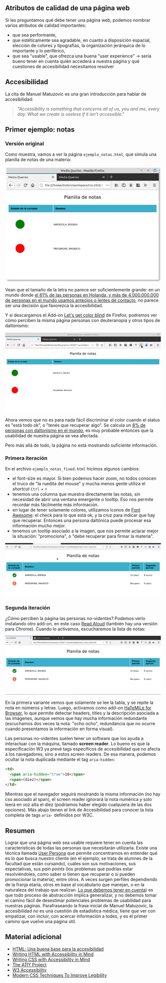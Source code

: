 
## Atributos de calidad de una página web

Si les preguntamos qué debe tener una página web, podemos nombrar varios atributos de calidad importantes:

- que sea performante,
- que estéticamente sea agradable, en cuanto a disposición espacial, elección de colores y tipografías, la organización jerárquica de lo importante y lo periférico,
- que sea "usable", que ofrezca una buena "user experience" -> sería bueno tener en cuenta quién accederá a nuestra página y qué cuestiones de accesibilidad necesitamos resolver

## Accesibilidad

La cita de Manuel Matuzovic es una gran introducción para hablar de accesibilidad:

> _"Accessibility is something that concerns all of us, you and me, every day. What we create is useless if it isn’t accessible."_

## Primer ejemplo: notas

### Versión original

Como muestra, vamos a ver la página `ejemplo_notas.html`, que simula una planilla de notas de una materia:

![ejemplo notas](./images/ejemplo_notas.png)

Vean que el tamaño de la letra no parece ser suficientemente grande: en un mundo donde [el 61% de las personas en Holanda, y más de 4.000.000.000 de personas en el mundo usamos anteojos o lentes de contacto](https://www.cbs.nl/en-gb/news/2013/38/more-than-6-in-10-people-wear-glasses-or-contact-lenses#:~:text=More%20and%20more%20people%20wear,wear%20glasses%20or%20contact%20lenses.), no parece ser una decisión que favorezca la accesibilidad.

Y si descargamos el Add-on [Let's get color blind](https://addons.mozilla.org/es/firefox/addon/let-s-get-color-blind/) de Firefox, podremos ver cómo perciben la misma página personas con deuteranopia y otros tipos de daltonismo:

![notas para un daltónico](./images/daltonicoNotas.gif)

Ahora vemos que no es para nada fácil discriminar el color cuando el status es "está todo ok", o "tenés que recuperar algo". Se calcula un [8% de personas con daltonismo en el mundo](http://www.colourblindawareness.org/colour-blindness/), es muy probable entonces que la usabilidad de nuestra página se vea afectada.

Pero más allá de todo, la página no está mostrando suficiente información.

### Primera iteración

En el archivo `ejemplo_notas_fixed.html` hicimos algunos cambios:

- el font-size es mayor. Si bien podemos hacer zoom, no todos conocen el truco de "la ruedita del mouse" y mucha menos gente utiliza el _shortcut_ `Ctrl` + `+`
- tenemos una columna que muestra directamente las notas, sin necesidad de abrir una ventana emergente o tooltip. Eso nos permite recordar más fácilmente más información.
- en lugar de tener solamente colores, utilizamos íconos de [Font Awesome](https://github.com/FortAwesome/Font-Awesome): el check para lo que está ok, y la cruz para indicar que hay que recuperar. Entonces una persona daltónica puede procesar esa información mucho mejor.
- tenemos un tooltip asociado a la imagen, que nos permite aclarar mejor la situación: "promociona", o "debe recuperar para firmar la materia".

![versión mejorada](./images/versionMejorada.gif)

### Segunda iteración

¿Cómo perciben la página las personas no-videntes? Podemos verlo instalando otro add-on, en este caso [Read Aloud](https://addons.mozilla.org/en-US/firefox/addon/read-aloud/versions/?src=hotness) (también hay una versión para Chrome). Cuando lo activamos, escucharemos la lista de notas:

![leyendo notas para no videntes](./images/screenReader.gif)

En la primera variante vemos que solamente se lee la tabla, y se repite la nota en números y letras. Luego, activamos como add-on [HaTeMiLe for Browser](https://addons.mozilla.org/es/firefox/addon/hatemile-for-browser/), lo que permite detectar headers, titles y la descripción asociada a las imágenes, aunque vemos que hay mucha información redundante (escuchamos dos veces la nota: "ocho ocho", redundancia que no ocurre cuando presentamos la información en forma visual).

Las personas no-videntes suelen tener un software que los ayuda a interactuar con la máquina, llamado **screen reader**. Lo bueno es que la especificación W3 ya prevé tags específicos de accesibilidad que no afecta a los navegadores, sino a estos screen readers. De esa manera, podemos ocultar la nota duplicada mediante el tag `aria-hidden`:

```html
<td>
  <span aria-hidden="true">10</span>
  <span>(diez)</span>
</td>
```

Mientras que el navegador seguirá mostrando la misma información (no hay css asociado al span), el screen reader ignorará la nota numérica y solo leerá en voz alta el diez (podríamos haber elegido cualquiera de las dos opciones). Más abajo tienen el link de Accesibilidad para conocer la lista completa de tags `aria-` definidos por W3C.

## Resumen

Lograr que una página web sea usable requiere tener en cuenta las características de todas las personas que necesitarán utilizarla. Existe una técnica llamada [User Persona](https://medium.com/@andrewdjandrw/qu%C3%A9-es-un-user-persona-una-proto-persona-y-un-arquetipo-c4498c7f8836) que permite concentrarnos en entender qué es lo que busca nuestro cliente (en el ejemplo, se trata de alumnes de la facultad que están cursando), cuáles son sus motivaciones, sus expectativas, sus _pain points_ (los problemas que podrías estar resolviéndoles, como saber si tienen que recuperar o si pueden promocionar la materia), entre otros. A veces surgen perfiles dependiendo de la franja etaria, otros en base al vocabulario que manejan, o en la naturaleza del trabajo que realizan. [Lo que debemos tener en cuenta](https://blog.interactius.com/la-creaci%C3%B3n-de-user-personas-es-una-p%C3%A9rdida-de-tiempo-4e4f8473b5ee)) es que todo proceso de abstracción implica generalizar, y no debemos tomar el camino fácil de desestimar potenciales problemas de usabilidad para nuestras páginas. Parafraseando la frase inicial de Manuel Matuzovic, la accesibilidad no es una cuestión de estadística médica, tiene que ver con empatizar, con incluir, con acercar información a todes, y es el primer camino que vuelve una página útil.

## Material adicional

- [HTML: Una buena base para la accesibilidad](https://developer.mozilla.org/es/docs/Learn/Accessibility/HTML)
- [Writing HTML with Accessibility in Mind](https://medium.com/alistapart/writing-html-with-accessibility-in-mind-a62026493412)
- [Writing CSS with Accessibility in Mind](https://medium.com/@matuzo/writing-css-with-accessibility-in-mind-8514a0007939)
- [The A11Y Project](https://www.a11yproject.com/)
- [W3 Accessibility](https://www.w3.org/standards/webdesign/accessibility.html)
- [Modern CSS Techniques To Improve Legibility](https://www.smashingmagazine.com/2020/07/css-techniques-legibility/)